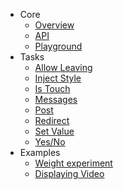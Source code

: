 - Core
    - [Overview](overview.md)
    - [API](API.md)
    - [Playground](playground.js)
- Tasks
    - [Allow Leaving](allowleaving.md)
    - [Inject Style](injectStyle.md)
    - [Is Touch](isTouch.md)
    - [Messages](messages.md)
    - [Post](post.md)
    - [Redirect](redirect.md)
    - [Set Value](setValue.md)
    - [Yes/No](yesno.md)
- Examples
    - [Weight experiment](weightManager.js)
    - [Displaying Video](videoManager.js)
